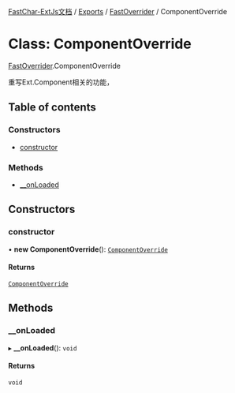 [FastChar-ExtJs文档](../README.md) / [Exports](../modules.md) / [FastOverrider](../modules/FastOverrider.md) / ComponentOverride

# Class: ComponentOverride

[FastOverrider](../modules/FastOverrider.md).ComponentOverride

重写Ext.Component相关的功能，

## Table of contents

### Constructors

- [constructor](FastOverrider.ComponentOverride.md#constructor)

### Methods

- [\_\_onLoaded](FastOverrider.ComponentOverride.md#__onloaded)

## Constructors

### constructor

• **new ComponentOverride**(): [`ComponentOverride`](FastOverrider.ComponentOverride.md)

#### Returns

[`ComponentOverride`](FastOverrider.ComponentOverride.md)

## Methods

### \_\_onLoaded

▸ **__onLoaded**(): `void`

#### Returns

`void`
